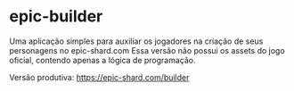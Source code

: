 # epic-builder
Uma aplicação simples para auxiliar os jogadores na criação de seus personagens no epic-shard.com
Essa versão não possui os assets do jogo oficial, contendo apenas a lógica de programação.

Versão produtiva: https://epic-shard.com/builder
